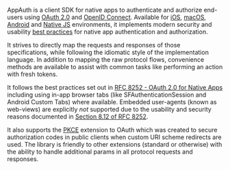 
AppAuth is a client SDK for native apps to authenticate and authorize end-users
using [OAuth 2.0](https://tools.ietf.org/html/rfc6749) and [OpenID Connect](http://openid.net/specs/openid-connect-core-1_0.html). Available for [iOS](https://github.com/openid/AppAuth-iOS),
[macOS](https://github.com/openid/AppAuth-iOS), [Android](https://github.com/openid/AppAuth-Android) and 
[Native JS](https://github.com/openid/AppAuth-JS) environments, it implements modern security and usability
[best practices](https://tools.ietf.org/html/rfc8252) for
native app authentication and authorization.

It strives to directly map the requests and responses of those specifications, while following
the idiomatic style of the implementation language. In addition to mapping the
raw protocol flows, convenience methods are available to assist with common
tasks like performing an action with fresh tokens.

It follows the best practices set out in 
[RFC 8252 - OAuth 2.0 for Native Apps](https://tools.ietf.org/html/rfc8252)
including using in-app browser tabs (like SFAuthenticationSession and Android Custom Tabs)
where available. Embedded user-agents (known as web-views) are explicitly
*not* supported due to the usability and security reasons documented in
[Section 8.12 of RFC 8252](https://tools.ietf.org/html/rfc8252#section-8.12).

It also supports the [PKCE](https://tools.ietf.org/html/rfc7636) extension to
OAuth which was created to secure authorization codes in public clients when
custom URI scheme redirects are used. The library is friendly to other
extensions (standard or otherwise) with the ability to handle additional params
in all protocol requests and responses.
